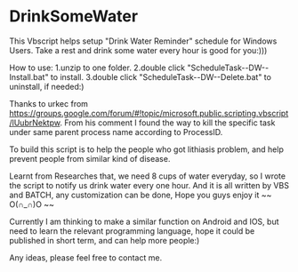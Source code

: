 # DrinkSomeWater
This Vbscript helps setup "Drink Water Reminder" schedule for Windows Users. Take a rest and drink some water every hour is good for you:)))

How to use:
1.unzip to one folder.
2.double click "ScheduleTask--DW--Install.bat" to install.
3.double click "ScheduleTask--DW--Delete.bat" to uninstall, if needed:)

Thanks to urkec from https://groups.google.com/forum/#!topic/microsoft.public.scripting.vbscript/lUubrNektpw. From his comment I found the way to kill the specific task under same parent process name according to ProcessID.

To build this script is to help the people who got lithiasis problem, and help prevent people from similar kind of disease.

Learnt from Researches that, we need 8 cups of water everyday, so I wrote the script to notify us drink water every one hour. And it is all written by VBS and BATCH, any customization can be done, Hope you guys enjoy it ~~ O(∩_∩)O ~~

Currently I am thinking to make a similar function on Android and IOS, but need to learn the relevant programming language, hope it could be published in short term, and can help more people:)

Any ideas, please feel free to contact me.
